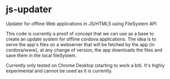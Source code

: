 # js-updater
Updater for offline Web applications in JS/HTML5 using FileSystem API

This code is currently a proof of concept that we can use as a base to create an update system for offline cordova applications.
The idea is to serve the app's files on a webserver that will be fetched by the app (in cordova/www), at any change of version, the app downloads the files and save them in the local fileSystem.

Currently only tested on Chrome Desktop (starting to work a bit). It's highly experimental and cannot be used as it is currently.
